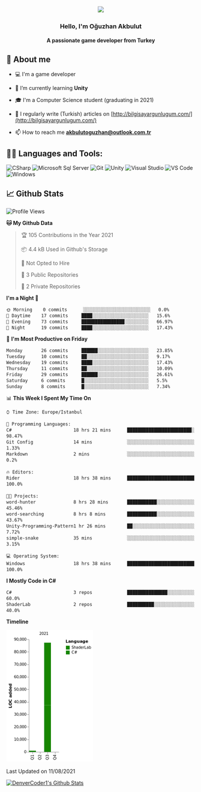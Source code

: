 <h3 align="center"><img width="30%" src="https://i.ibb.co/X8Kzg5W/playing-music-bro.png"></h3>

<h3 align="center">Hello, I'm Oğuzhan Akbulut</h3>
<h4 align="center">A passionate game developer from Turkey</h3>

## 📖 About me

- :computer: I'm a game developer

- 🌱 I’m currently learning **Unity**

- 🎓 I'm a Computer Science student (graduating in 2021)

- 📝 I regularly write (Turkish) articles on [http://bilgisayargunlugum.com/](http://bilgisayargunlugum.com/)

- 📫 How to reach me **akbulutoguzhan@outlook.com.tr**


## 👨‍💻 Languages and Tools:

![CSharp](https://img.shields.io/badge/-C%20Sharp-239120?logo=C-sharp&style=flat-square)
![Microsoft Sql Server](https://img.shields.io/badge/-Sql%20Server-CC2927?style=flat-square&logo=microsoft-sql-server&logoColor=ffffff)
![Git](https://img.shields.io/badge/-Git-%23F05032?style=flat-square&logo=git&logoColor=%23ffffff)
![Unity](https://img.shields.io/badge/-Unity-000000?logo=Unity&style=flat-square)
![Visual Studio](https://img.shields.io/badge/-Visual%20Studio-5C2D91?logo=Visual-Studio&style=flat-square)
![VS Code](http://img.shields.io/badge/-VS%20Code-007ACC?style=flat-square&logo=visual-studio-code&logoColor=ffffff)
![Windows](http://img.shields.io/badge/-Windows-0078D6?style=flat-square&logo=windows&logoColor=ffffff)

## 📈 Github Stats

<!--START_SECTION:waka-->
![Profile Views](http://img.shields.io/badge/Profile%20Views-8-blue)

**🐱 My Github Data** 

> 🏆 105 Contributions in the Year 2021
 > 
> 📦 4.4 kB Used in Github's Storage 
 > 
> 🚫 Not Opted to Hire
 > 
> 📜 3 Public Repositories 
 > 
> 🔑 2 Private Repositories  
 > 
**I'm a Night 🦉** 

```text
🌞 Morning    0 commits      ░░░░░░░░░░░░░░░░░░░░░░░░░   0.0% 
🌆 Daytime    17 commits     ████░░░░░░░░░░░░░░░░░░░░░   15.6% 
🌃 Evening    73 commits     ████████████████░░░░░░░░░   66.97% 
🌙 Night      19 commits     ████░░░░░░░░░░░░░░░░░░░░░   17.43%

```
📅 **I'm Most Productive on Friday** 

```text
Monday       26 commits     ██████░░░░░░░░░░░░░░░░░░░   23.85% 
Tuesday      10 commits     ██░░░░░░░░░░░░░░░░░░░░░░░   9.17% 
Wednesday    19 commits     ████░░░░░░░░░░░░░░░░░░░░░   17.43% 
Thursday     11 commits     ██░░░░░░░░░░░░░░░░░░░░░░░   10.09% 
Friday       29 commits     ██████░░░░░░░░░░░░░░░░░░░   26.61% 
Saturday     6 commits      █░░░░░░░░░░░░░░░░░░░░░░░░   5.5% 
Sunday       8 commits      █░░░░░░░░░░░░░░░░░░░░░░░░   7.34%

```


📊 **This Week I Spent My Time On** 

```text
⌚︎ Time Zone: Europe/Istanbul

💬 Programming Languages: 
C#                       18 hrs 21 mins      ████████████████████████░   98.47% 
Git Config               14 mins             ░░░░░░░░░░░░░░░░░░░░░░░░░   1.33% 
Markdown                 2 mins              ░░░░░░░░░░░░░░░░░░░░░░░░░   0.2%

🔥 Editors: 
Rider                    18 hrs 38 mins      █████████████████████████   100.0%

🐱‍💻 Projects: 
word-hunter              8 hrs 28 mins       ███████████░░░░░░░░░░░░░░   45.46% 
word-searching           8 hrs 8 mins        ███████████░░░░░░░░░░░░░░   43.67% 
Unity-Programming-Pattern1 hr 26 mins        ██░░░░░░░░░░░░░░░░░░░░░░░   7.72% 
simple-snake             35 mins             ░░░░░░░░░░░░░░░░░░░░░░░░░   3.15%

💻 Operating System: 
Windows                  18 hrs 38 mins      █████████████████████████   100.0%

```

**I Mostly Code in C#** 

```text
C#                       3 repos             ███████████████░░░░░░░░░░   60.0% 
ShaderLab                2 repos             ██████████░░░░░░░░░░░░░░░   40.0%

```


**Timeline**

![Chart not found](https://raw.githubusercontent.com/akbulutoguzhan/akbulutoguzhan/main/charts/bar_graph.png) 


 Last Updated on 11/08/2021
<!--END_SECTION:waka-->

<!-- https://github.com/anuraghazra/github-readme-stats -->
<a href="https://github.com/anuraghazra/github-readme-stats"><img alt="DenverCoder1's Github Stats" src="https://github-readme-stats.vercel.app/api?username=akbulutoguzhan&show_icons=true&count_private=true&hide=" /></a>
<!--START_SECTION:activity-->


